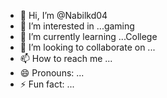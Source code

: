 - 👋 Hi, I’m @Nabilkd04
- 👀 I’m interested in ...gaming
- 🌱 I’m currently learning ...College 
- 💞️ I’m looking to collaborate on ...
- 📫 How to reach me ...
- 😄 Pronouns: ...
- ⚡ Fun fact: ...

<!---
Nabilkd04/Nabilkd04 is a ✨ special ✨ repository because its `README.md` (this file) appears on your GitHub profile.
You can click the Preview link to take a look at your changes.
--->
